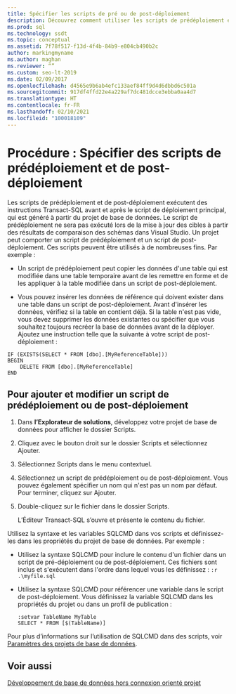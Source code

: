 ```yaml
---
title: Spécifier les scripts de pré ou de post-déploiement
description: Découvrez comment utiliser les scripts de prédéploiement et de post-déploiement pour exécuter des instructions Transact-SQL avant et après l’exécution du script de déploiement principal.
ms.prod: sql
ms.technology: ssdt
ms.topic: conceptual
ms.assetid: 7f78f517-f13d-4f4b-84b9-e804cb490b2c
author: markingmyname
ms.author: maghan
ms.reviewer: “”
ms.custom: seo-lt-2019
ms.date: 02/09/2017
ms.openlocfilehash: d4565e9b6ab4efc133aef84ff9d4d6dbbd6c501a
ms.sourcegitcommit: 917df4ffd22e4a229af7dc481dcce3ebba0aa4d7
ms.translationtype: HT
ms.contentlocale: fr-FR
ms.lasthandoff: 02/10/2021
ms.locfileid: "100018109"
---
```

# <a name="how-to-specify-predeployment-or-postdeployment-scripts"></a>Procédure : Spécifier des scripts de prédéploiement et de post-déploiement

Les scripts de prédéploiement et de post-déploiement exécutent des instructions Transact\-SQL avant et après le script de déploiement principal, qui est généré à partir du projet de base de données. Le script de prédéploiement ne sera pas exécuté lors de la mise à jour des cibles à partir des résultats de comparaison des schémas dans Visual Studio. Un projet peut comporter un script de prédéploiement et un script de post-déploiement. Ces scripts peuvent être utilisés à de nombreuses fins. Par exemple :  
  
-   Un script de prédéploiement peut copier les données d'une table qui est modifiée dans une table temporaire avant de les remettre en forme et de les appliquer à la table modifiée dans un script de post-déploiement.  
  
-   Vous pouvez insérer les données de référence qui doivent exister dans une table dans un script de post-déploiement. Avant d'insérer les données, vérifiez si la table en contient déjà. Si la table n'est pas vide, vous devez supprimer les données existantes ou spécifier que vous souhaitez toujours recréer la base de données avant de la déployer. Ajoutez une instruction telle que la suivante à votre script de post-déploiement :  
  
```  
IF (EXISTS(SELECT * FROM [dbo].[MyReferenceTable]))  
BEGIN  
    DELETE FROM [dbo].[MyReferenceTable]  
END  
```  

## <a name="to-add-and-modify-a-pre--or-post-deployment-script"></a>Pour ajouter et modifier un script de prédéploiement ou de post-déploiement  
  
1.  Dans **l’Explorateur de solutions**, développez votre projet de base de données pour afficher le dossier Scripts.  
  
2.  Cliquez avec le bouton droit sur le dossier Scripts et sélectionnez Ajouter.  
  
3.  Sélectionnez Scripts dans le menu contextuel.  
  
4.  Sélectionnez un script de prédéploiement ou de post-déploiement. Vous pouvez également spécifier un nom qui n'est pas un nom par défaut. Pour terminer, cliquez sur Ajouter.  
  
5.  Double-cliquez sur le fichier dans le dossier Scripts.  
  
    L’Éditeur Transact\-SQL s’ouvre et présente le contenu du fichier.  
  
Utilisez la syntaxe et les variables SQLCMD dans vos scripts et définissez-les dans les propriétés du projet de base de données. Par exemple :  
  
-   Utilisez la syntaxe SQLCMD pour inclure le contenu d'un fichier dans un script de pré-déploiement ou de post-déploiement. Ces fichiers sont inclus et s'exécutent dans l'ordre dans lequel vous les définissez : `:r .\myfile.sql`  
  
-   Utilisez la syntaxe SQLCMD pour référencer une variable dans le script de post-déploiement. Vous définissez la variable SQLCMD dans les propriétés du projet ou dans un profil de publication :  
  
    ```  
    :setvar TableName MyTable  
    SELECT * FROM [$(TableName)]  
    ```  
  
Pour plus d’informations sur l’utilisation de SQLCMD dans des scripts, voir [Paramètres des projets de base de données](../ssdt/database-project-settings.md).  
  
## <a name="see-also"></a>Voir aussi  
[Développement de base de données hors connexion orienté projet](../ssdt/project-oriented-offline-database-development.md)  
  
